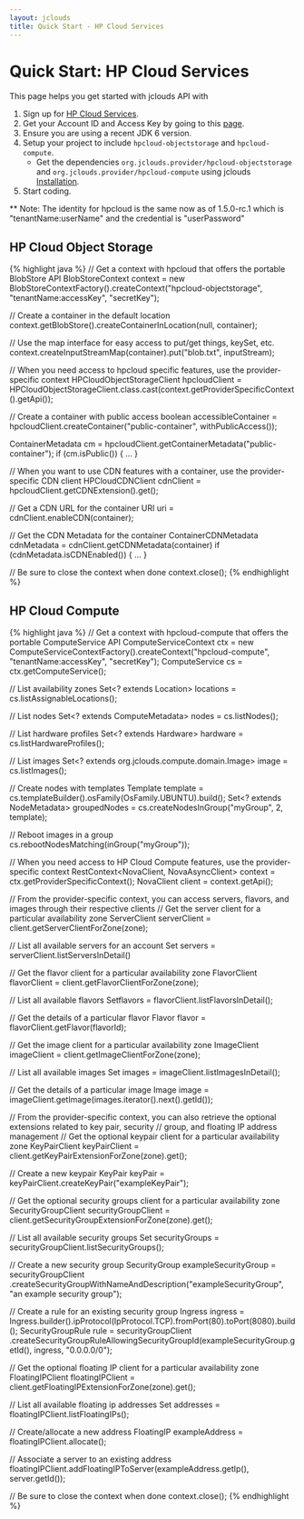```yaml
---
layout: jclouds
title: Quick Start - HP Cloud Services
---
```


# Quick Start: HP Cloud Services

This page helps you get started with jclouds API with

1. Sign up for [HP Cloud Services](http://hpcloud.com/).
2. Get your Account ID and Access Key by going to this [page](https://manage.hpcloud.com/api_keys).
3. Ensure you are using a recent JDK 6 version.
4. Setup your project to include `hpcloud-objectstorage` and `hpcloud-compute`.
	* Get the dependencies `org.jclouds.provider/hpcloud-objectstorage` and `org.jclouds.provider/hpcloud-compute` using jclouds [Installation](/documentation/userguide/installation-guide).
5. Start coding.

** Note: The identity for hpcloud is the same now as of 1.5.0-rc.1 which is "tenantName:userName" and the credential is "userPassword"

## HP Cloud Object Storage

{% highlight java %}
// Get a context with hpcloud that offers the portable BlobStore API
BlobStoreContext context = new BlobStoreContextFactory().createContext("hpcloud-objectstorage", "tenantName:accessKey", "secretKey");

// Create a container in the default location
context.getBlobStore().createContainerInLocation(null, container);

// Use the map interface for easy access to put/get things, keySet, etc.
context.createInputStreamMap(container).put("blob.txt", inputStream);

// When you need access to hpcloud specific features, use the provider-specific context
HPCloudObjectStorageClient hpcloudClient = 
	HPCloudObjectStorageClient.class.cast(context.getProviderSpecificContext().getApi());

// Create a container with public access
boolean accessibleContainer = hpcloudClient.createContainer("public-container", withPublicAccess());

ContainerMetadata cm = hpcloudClient.getContainerMetadata("public-container");
if (cm.isPublic()) {
	...
}

// When you want to use CDN features with a container, use the provider-specific CDN client
HPCloudCDNClient cdnClient = hpcloudClient.getCDNExtension().get();

// Get a CDN URL for the container
URI uri = cdnClient.enableCDN(container);

// Get the CDN Metadata for the container
ContainerCDNMetadata cdnMetadata = cdnClient.getCDNMetadata(container)
if (cdnMetadata.isCDNEnabled()) {
    ...
}

// Be sure to close the context when done
context.close();
{% endhighlight %}

## HP Cloud Compute

{% highlight java %}
// Get a context with hpcloud-compute that offers the portable ComputeService API
ComputeServiceContext ctx = new ComputeServiceContextFactory().createContext("hpcloud-compute", "tenantName:accessKey", "secretKey");
ComputeService cs = ctx.getComputeService();

// List availability zones
Set<? extends Location> locations = cs.listAssignableLocations();

// List nodes
Set<? extends ComputeMetadata> nodes = cs.listNodes();

// List hardware profiles
Set<? extends Hardware> hardware = cs.listHardwareProfiles();

// List images
Set<? extends org.jclouds.compute.domain.Image> image  = cs.listImages();

// Create nodes with templates
Template template = cs.templateBuilder().osFamily(OsFamily.UBUNTU).build();
Set<? extends NodeMetadata> groupedNodes = cs.createNodesInGroup("myGroup", 2, template);

// Reboot images in a group
cs.rebootNodesMatching(inGroup("myGroup"));

// When you need access to HP Cloud Compute features, use the provider-specific context
RestContext<NovaClient, NovaAsyncClient> context = ctx.getProviderSpecificContext();
NovaClient client = context.getApi();

// From the provider-specific context, you can access servers, flavors, and images through their respective clients
// Get the server client for a particular availability zone
ServerClient serverClient = client.getServerClientForZone(zone);

// List all available servers for an account
Set<Server> servers = serverClient.listServersInDetail()

// Get the flavor client for a particular availability zone
FlavorClient flavorClient = client.getFlavorClientForZone(zone);

// List all available flavors
Set<Flavor>flavors = flavorClient.listFlavorsInDetail();

// Get the details of a particular flavor
Flavor flavor = flavorClient.getFlavor(flavorId);

// Get the image client for a particular availability zone
ImageClient imageClient = client.getImageClientForZone(zone);

// List all available images
Set<Image> images = imageClient.listImagesInDetail();

// Get the details of a particular image
Image image = imageClient.getImage(images.iterator().next().getId());

// From the provider-specific context, you can also retrieve the optional extensions related to key pair, security
// group, and floating IP address management
// Get the optional keypair client for a particular availability zone
KeyPairClient keyPairClient = client.getKeyPairExtensionForZone(zone).get();

// Create a new keypair
KeyPair keyPair = keyPairClient.createKeyPair("exampleKeyPair");

// Get the optional security groups client for a particular availability zone
SecurityGroupClient securityGroupClient = client.getSecurityGroupExtensionForZone(zone).get();

// List all available security groups
Set<SecurityGroup> securityGroups = securityGroupClient.listSecurityGroups();

// Create a new security group
SecurityGroup exampleSecurityGroup = securityGroupClient
    .createSecurityGroupWithNameAndDescription("exampleSecurityGroup", "an example security group");

// Create a rule for an existing security group
Ingress ingress = Ingress.builder().ipProtocol(IpProtocol.TCP).fromPort(80).toPort(8080).build();
SecurityGroupRule rule = securityGroupClient
        .createSecurityGroupRuleAllowingSecurityGroupId(exampleSecurityGroup.getId(), ingress, "0.0.0.0/0");

// Get the optional floating IP client for a particular availability zone
FloatingIPClient floatingIPClient = client.getFloatingIPExtensionForZone(zone).get();

// List all available floating ip addresses
Set<FloatingIP> addresses = floatingIPClient.listFloatingIPs();

// Create/allocate a new address
FloatingIP exampleAddress = floatingIPClient.allocate();

// Associate a server to an existing address
floatingIPClient.addFloatingIPToServer(exampleAddress.getIp(), server.getId());

// Be sure to close the context when done
context.close();
{% endhighlight %}
